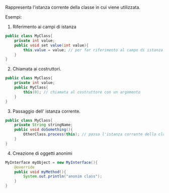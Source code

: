 Rappresenta l'istanza corrente della classe in cui viene utilizzata. 

Esempi: 

1. Riferimento ai campi di istanza 
```java
public class MyClass{
	private int value; 
	public void set value(int value){
		this.value = value; // per far riferimento al campo di istanza di value. 
	}
}
```

2. Chiamata ai costruttori. 
```java
public class MyClass{
	private int value; 
	public MyClass{
		this(0); // chiamata al costruttore con un argomento 
	}
}
```

3. Passaggio dell' istanza corrente.
```java
public class MyClass{
	private String stringName; 
	public void doSomething(){
		OtherClass.process(this); // passa l'istanza corrente della classe a un altro metodo (o oggetto)
	}
}
```

4. Creazione di oggetti anonimi 
```java
MyInterface myObject = new MyInterface(){
	@override
	public void myMethod(){
		System.out.println("anonim class");
	}
}
```







